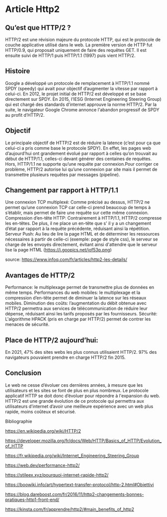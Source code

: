 # Article Http2

## Qu’est que HTTP/2 ?

HTTP/2 est une révision majeure du protocole HTTP, qui est le protocole de couche applicative utilisé dans le web. La première version de HTTP fut HTTP/0.9, qui proposait uniquement de faire des requêtes GET. Il est ensuite suivi de HTTP/1 puis HTTP/1.1 (1997) puis vient HTTP/2.

## Histoire

Google a développé un protocole de remplacement à HTTP/1.1 nommé SPDY (speedy) qui avait pour objectif d’augmenter la vitesse par rapport à celui-ci. En 2012, le projet initial de HTTP/2 est développé et se base directement sur SPDY.  En 2015, l’IESG (Internet Engineering Steering Group) qui est chargé des standards d’internet approuve la norme HTTP/2. Par la suite, le navigateur Google Chrome annonce l'abandon progressif de SPDY au profit d’HTTP/2.

## Objectif


Le principale objectif de HTTP/2 est de réduire la latence (c’est pour ça que celui-ci a pris comme base le protocole SPDY). En effet, les pages web d’aujourd’hui ont grandement évolué par rapport à celles qu’on trouvait au début de HTTP/1.1, celles-ci devant générer des centaines de requêtes. Hors, HTTP/1.1 ne supporte qu’une requête par connexion.Pour corriger ce problème, HTTP/2 autorise lui qu’une connexion par site mais il permet de transmettre plusieurs requêtes par messages (pipeline). 


## Changement par rapport à HTTP/1.1

Une connexion TCP multiplexé: Comme précisé au dessus, HTTP/2 ne permet qu’une connexion TCP car celle-ci prend beaucoup de temps à s’établir, mais permet de faire une requête sur cette même connexion.
Compression d’en-tête HTTP: Contrairement à HTTP/1.1, HTTP/2 compresse les en-têtes. De plus, il ne place un en-tête que s' il y a un changement d’état par rapport à la requête précédente, réduisant ainsi la répétition.
Serveur Push: Au lieu de lire la page HTML et de déterminer les ressources nécessaires à partir de celle-ci (exemple: page de style css), le serveur se charge de les envoyés directement, évitant ainsi d'attendre que le serveur lise la page HTML
(https://i.goopics.net/jof53p.png)

source: https://www.infoq.com/fr/articles/http2-les-details/


## Avantages de HTTP/2

Performance: le multiplexage permet de transmettre plus de données en même temps.
Performances du web mobiles: le multiplexage et la compression d’en-tête permet de diminuer la latence sur les réseaux mobiles.
Diminution des coûts: l’augmentation du débit obtenue avec HTTP/2 permettra aux services de télécommunication de réduire leur dépense, réduisant ainsi les tarifs proposés par les fournisseurs.
Sécurité: L'algorithme HPACK (pris en charge par HTTP/2) permet de contrer les menaces de sécurité.

## Place de HTTP/2 aujourd’hui:
En 2021, 47% des sites webs les plus connus utilisaient HTTP/2. 97% des navigateurs pouvaient prendre en charge HTTP/2 fin 2015.

## Conclusion
Le web ne cesse d’évoluer ces dernières années, à mesure que les utilisateurs et les sites se font de plus en plus nombreux. Le protocole applicatif HTTP se doit donc d’évoluer pour répondre à l'expansion du web. HTTP/2 est une grande évolution de ce protocole qui permettra aux utilisateurs d’internet d’avoir une meilleure expérience avec un web plus rapide, moins coûteux et sécurisé. 







Bibliographie

https://en.wikipedia.org/wiki/HTTP/2

https://developer.mozilla.org/fr/docs/Web/HTTP/Basics_of_HTTP/Evolution_of_HTTP

https://fr.wikipedia.org/wiki/Internet_Engineering_Steering_Group

https://web.dev/performance-http2/

https://stileex.xyz/pourquoi-internet-rapide-http2/

https://boowiki.info/art/hypertext-transfer-protocol/http-2.html#Obiettivi

https://blog.dareboost.com/fr/2016/11/http2-changements-bonnes-pratiques-http1-front-end/

https://kinsta.com/fr/apprendre/http2/#main_benefits_of_http2
